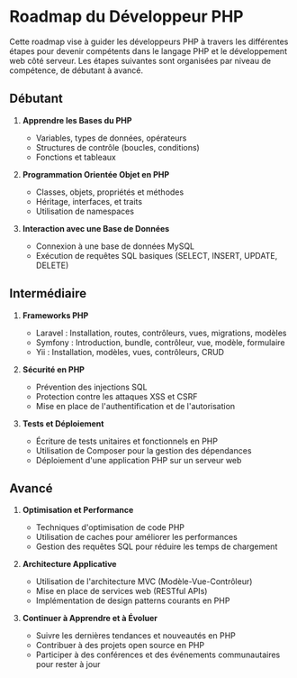 # Roadmap du Développeur PHP

Cette roadmap vise à guider les développeurs PHP à travers les différentes étapes pour devenir compétents dans le langage PHP et le développement web côté serveur. Les étapes suivantes sont organisées par niveau de compétence, de débutant à avancé.

## Débutant

1. **Apprendre les Bases du PHP**
   - Variables, types de données, opérateurs
   - Structures de contrôle (boucles, conditions)
   - Fonctions et tableaux

2. **Programmation Orientée Objet en PHP**
   - Classes, objets, propriétés et méthodes
   - Héritage, interfaces, et traits
   - Utilisation de namespaces

3. **Interaction avec une Base de Données**
   - Connexion à une base de données MySQL
   - Exécution de requêtes SQL basiques (SELECT, INSERT, UPDATE, DELETE)

## Intermédiaire

1. **Frameworks PHP**
   - Laravel : Installation, routes, contrôleurs, vues, migrations, modèles
   - Symfony : Introduction, bundle, contrôleur, vue, modèle, formulaire
   - Yii : Installation, modèles, vues, contrôleurs, CRUD

2. **Sécurité en PHP**
   - Prévention des injections SQL
   - Protection contre les attaques XSS et CSRF
   - Mise en place de l'authentification et de l'autorisation

3. **Tests et Déploiement**
   - Écriture de tests unitaires et fonctionnels en PHP
   - Utilisation de Composer pour la gestion des dépendances
   - Déploiement d'une application PHP sur un serveur web

## Avancé

1. **Optimisation et Performance**
   - Techniques d'optimisation de code PHP
   - Utilisation de caches pour améliorer les performances
   - Gestion des requêtes SQL pour réduire les temps de chargement

2. **Architecture Applicative**
   - Utilisation de l'architecture MVC (Modèle-Vue-Contrôleur)
   - Mise en place de services web (RESTful APIs)
   - Implémentation de design patterns courants en PHP

3. **Continuer à Apprendre et à Évoluer**
   - Suivre les dernières tendances et nouveautés en PHP
   - Contribuer à des projets open source en PHP
   - Participer à des conférences et des événements communautaires pour rester à jour
